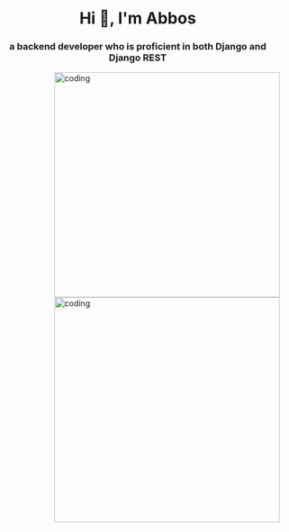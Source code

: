 <!-- https://rahuldkjain.github.io/gh-profile-readme-generator/ url for settings -->
<h1 align="center">Hi 👋, I'm Abbos</h1>
<h3 align="center">a backend developer who is proficient in both Django and Django REST</h3>
<img align="right" alt ="coding" width="400" src="https://github.com/topics/gifs?o=desc&s=updated">
<img align="right" alt ="coding" width="400" src="https://camo.githubusercontent.com/c1dcb74cc1c1835b1d716f5051499a2814c683c806b15f04b0eba492863703e9/68747470733a2f2f63646e2e6472696262626c652e636f6d2f75736572732f3733303730332f73637265656e73686f74732f363538313234332f6176656e746f2e676966">
